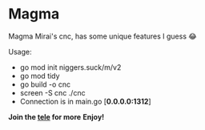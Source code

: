 # Magma
Magma Mirai's cnc, has some unique features I guess 😂

Usage:
- go mod init niggers.suck/m/v2
- go mod tidy
- go build -o cnc
- screen -S cnc ./cnc
- Connection is in main.go [**0.0.0.0:1312**]

**Join the [tele](https://t.me/kittyleaks) for more**
**Enjoy!**
